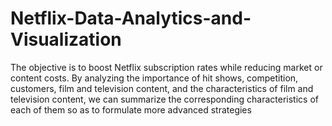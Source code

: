 # Netflix-Data-Analytics-and-Visualization

The objective is to boost Netflix subscription rates while reducing market or content costs. By analyzing the importance of hit shows, competition, customers, film and television content, and the characteristics of film and television content, we can summarize the corresponding characteristics of each of them so as to formulate more advanced strategies
